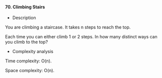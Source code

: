 #### 70. Climbing Stairs

* Description

You are climbing a staircase. It takes n steps to reach the top.

Each time you can either climb 1 or 2 steps. In how many distinct ways can you climb to the top?

* Complexity analysis

Time complexity: O(n).

Space complexity: O(n).